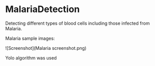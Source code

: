 # MalariaDetection
Detecting different types of blood cells including those infected from Malaria.

Malaria sample images:

![Screenshot](Malaria screenshot.png)


Yolo algorithm was used
